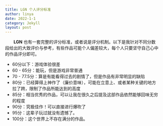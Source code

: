```yaml
---
title: LGN 个人评分标准
author: linya
date: 2022-1-1
category: Jekyll
layout: post
---
```


&ensp;&ensp;&ensp;&ensp;**LGN** 也有一套完整的评分标准，或者说是评分机制。以下是我针对不同分数段给出的大致评价与参考，有些作品可能个人偏差较大，每个人只要坚守自己心中的作品评分即可。

- 60分以下：游戏体验很差
- 60 - 65分：能玩，但是游戏非常普通
- 70 - 77.5分：算是有能看得过去的剧情了，但是作品有非常明显的缺陷
- 80分：已经算得上神作了（廉价意味），可能在立意上、或者某种关键的地方拉了跨，限制了作品所能达到的高度
- 85分：相当优秀的作品，可以让我在很久之后提及这部作品依然能够回味无穷的程度
- 90分：究极佳作！可以直接进行爆吹了
- 95分：这辈子玩过就没有遗憾了。
- 100分：这个世界上不存在满分的作品。